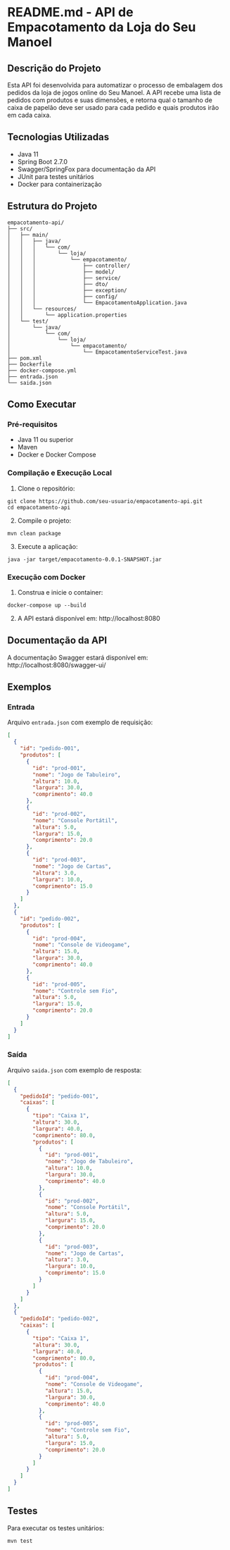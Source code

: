 # README.md - API de Empacotamento da Loja do Seu Manoel

## Descrição do Projeto

Esta API foi desenvolvida para automatizar o processo de embalagem dos pedidos da loja de jogos online do Seu Manoel. A API recebe uma lista de pedidos com produtos e suas dimensões, e retorna qual o tamanho de caixa de papelão deve ser usado para cada pedido e quais produtos irão em cada caixa.

## Tecnologias Utilizadas

- Java 11
- Spring Boot 2.7.0
- Swagger/SpringFox para documentação da API
- JUnit para testes unitários
- Docker para containerização

## Estrutura do Projeto

```
empacotamento-api/
├── src/
│   ├── main/
│   │   ├── java/
│   │   │   └── com/
│   │   │       └── loja/
│   │   │           └── empacotamento/
│   │   │               ├── controller/
│   │   │               ├── model/
│   │   │               ├── service/
│   │   │               ├── dto/
│   │   │               ├── exception/
│   │   │               ├── config/
│   │   │               └── EmpacotamentoApplication.java
│   │   └── resources/
│   │       └── application.properties
│   └── test/
│       └── java/
│           └── com/
│               └── loja/
│                   └── empacotamento/
│                       └── EmpacotamentoServiceTest.java
├── pom.xml
├── Dockerfile
├── docker-compose.yml
├── entrada.json
└── saida.json
```

## Como Executar

### Pré-requisitos

- Java 11 ou superior
- Maven
- Docker e Docker Compose

### Compilação e Execução Local

1. Clone o repositório:
```
git clone https://github.com/seu-usuario/empacotamento-api.git
cd empacotamento-api
```

2. Compile o projeto:
```
mvn clean package
```

3. Execute a aplicação:
```
java -jar target/empacotamento-0.0.1-SNAPSHOT.jar
```

### Execução com Docker

1. Construa e inicie o container:
```
docker-compose up --build
```

2. A API estará disponível em: http://localhost:8080

## Documentação da API

A documentação Swagger estará disponível em: http://localhost:8080/swagger-ui/

## Exemplos

### Entrada

Arquivo `entrada.json` com exemplo de requisição:

```json
[
  {
    "id": "pedido-001",
    "produtos": [
      {
        "id": "prod-001",
        "nome": "Jogo de Tabuleiro",
        "altura": 10.0,
        "largura": 30.0,
        "comprimento": 40.0
      },
      {
        "id": "prod-002",
        "nome": "Console Portátil",
        "altura": 5.0,
        "largura": 15.0,
        "comprimento": 20.0
      },
      {
        "id": "prod-003",
        "nome": "Jogo de Cartas",
        "altura": 3.0,
        "largura": 10.0,
        "comprimento": 15.0
      }
    ]
  },
  {
    "id": "pedido-002",
    "produtos": [
      {
        "id": "prod-004",
        "nome": "Console de Videogame",
        "altura": 15.0,
        "largura": 30.0,
        "comprimento": 40.0
      },
      {
        "id": "prod-005",
        "nome": "Controle sem Fio",
        "altura": 5.0,
        "largura": 15.0,
        "comprimento": 20.0
      }
    ]
  }
]
```

### Saída

Arquivo `saida.json` com exemplo de resposta:

```json
[
  {
    "pedidoId": "pedido-001",
    "caixas": [
      {
        "tipo": "Caixa 1",
        "altura": 30.0,
        "largura": 40.0,
        "comprimento": 80.0,
        "produtos": [
          {
            "id": "prod-001",
            "nome": "Jogo de Tabuleiro",
            "altura": 10.0,
            "largura": 30.0,
            "comprimento": 40.0
          },
          {
            "id": "prod-002",
            "nome": "Console Portátil",
            "altura": 5.0,
            "largura": 15.0,
            "comprimento": 20.0
          },
          {
            "id": "prod-003",
            "nome": "Jogo de Cartas",
            "altura": 3.0,
            "largura": 10.0,
            "comprimento": 15.0
          }
        ]
      }
    ]
  },
  {
    "pedidoId": "pedido-002",
    "caixas": [
      {
        "tipo": "Caixa 1",
        "altura": 30.0,
        "largura": 40.0,
        "comprimento": 80.0,
        "produtos": [
          {
            "id": "prod-004",
            "nome": "Console de Videogame",
            "altura": 15.0,
            "largura": 30.0,
            "comprimento": 40.0
          },
          {
            "id": "prod-005",
            "nome": "Controle sem Fio",
            "altura": 5.0,
            "largura": 15.0,
            "comprimento": 20.0
          }
        ]
      }
    ]
  }
]
```

## Testes

Para executar os testes unitários:

```
mvn test
```
